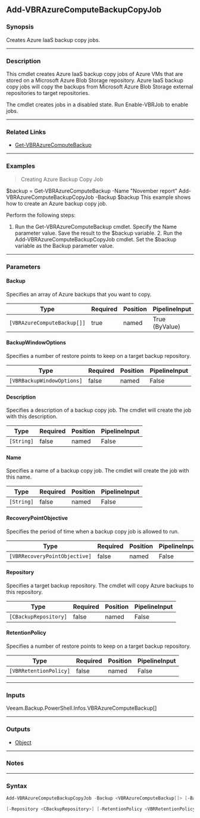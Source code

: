 Add-VBRAzureComputeBackupCopyJob
--------------------------------

### Synopsis
Creates Azure IaaS backup copy jobs.

---

### Description

This cmdlet creates Azure IaaS backup copy jobs of Azure VMs that are stored on a Microsoft Azure Blob Storage repository. Azure IaaS backup copy jobs will copy the backups from Microsoft Azure Blob Storage external repositories to target repositories.

The cmdlet creates jobs in a disabled state. Run Enable-VBRJob to enable jobs.

---

### Related Links
* [Get-VBRAzureComputeBackup](Get-VBRAzureComputeBackup)

---

### Examples
> Creating Azure Backup Copy Job

$backup = Get-VBRAzureComputeBackup -Name "November report"
Add-VBRAzureComputeBackupCopyJob -Backup $backup
This example shows how to create an Azure backup copy job.

Perform the following steps:

1. Run the Get-VBRAzureComputeBackup cmdlet. Specify the Name parameter value. Save the result to the $backup variable.   2. Run the Add-VBRAzureComputeBackupCopyJob cmdlet. Set the $backup variable as the Backup parameter value.

---

### Parameters
#### **Backup**
Specifies an array of Azure backups that you want to copy.

|Type                       |Required|Position|PipelineInput |
|---------------------------|--------|--------|--------------|
|`[VBRAzureComputeBackup[]]`|true    |named   |True (ByValue)|

#### **BackupWindowOptions**
Specifies a number of restore points to keep on a target backup repository.

|Type                      |Required|Position|PipelineInput|
|--------------------------|--------|--------|-------------|
|`[VBRBackupWindowOptions]`|false   |named   |False        |

#### **Description**
Specifies a description of a backup copy job. The cmdlet will create the job with this description.

|Type      |Required|Position|PipelineInput|
|----------|--------|--------|-------------|
|`[String]`|false   |named   |False        |

#### **Name**
Specifies a name of a backup copy job. The cmdlet will create the job with this name.

|Type      |Required|Position|PipelineInput|
|----------|--------|--------|-------------|
|`[String]`|false   |named   |False        |

#### **RecoveryPointObjective**
Specifies the period of time when a backup copy job is allowed to run.

|Type                         |Required|Position|PipelineInput|
|-----------------------------|--------|--------|-------------|
|`[VBRRecoveryPointObjective]`|false   |named   |False        |

#### **Repository**
Specifies a target backup repository. The cmdlet will copy Azure backups to this repository.

|Type                 |Required|Position|PipelineInput|
|---------------------|--------|--------|-------------|
|`[CBackupRepository]`|false   |named   |False        |

#### **RetentionPolicy**
Specifies a number of restore points to keep on a target backup repository.

|Type                  |Required|Position|PipelineInput|
|----------------------|--------|--------|-------------|
|`[VBRRetentionPolicy]`|false   |named   |False        |

---

### Inputs
Veeam.Backup.PowerShell.Infos.VBRAzureComputeBackup[]

---

### Outputs
* [Object](https://learn.microsoft.com/en-us/dotnet/api/System.Object)

---

### Notes

---

### Syntax
```PowerShell
Add-VBRAzureComputeBackupCopyJob -Backup <VBRAzureComputeBackup[]> [-BackupWindowOptions <VBRBackupWindowOptions>] [-Description <String>] [-Name <String>] [-RecoveryPointObjective <VBRRecoveryPointObjective>] 
```
```PowerShell
[-Repository <CBackupRepository>] [-RetentionPolicy <VBRRetentionPolicy>] [<CommonParameters>]
```
